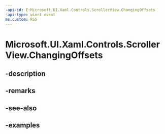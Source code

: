 ```yaml
---
-api-id: E:Microsoft.UI.Xaml.Controls.ScrollerView.ChangingOffsets
-api-type: winrt event
ms.custom: RS5
---
```


<!-- Event syntax.
public event TypedEventHandler ChangingOffsets<ScrollerView, ScrollerChangingOffsetsEventArgs>
-->

# Microsoft.UI.Xaml.Controls.ScrollerView.ChangingOffsets

## -description

## -remarks

## -see-also

## -examples

